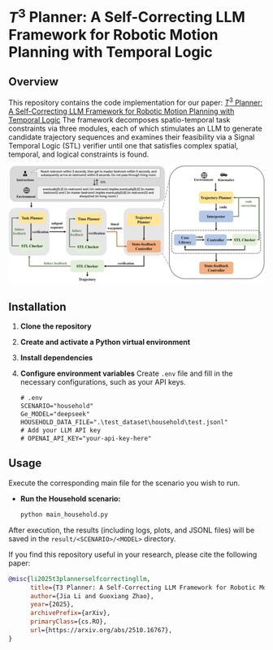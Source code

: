 # **$T^3$ Planner: A Self-Correcting LLM Framework for Robotic Motion Planning with Temporal Logic**

## Overview
This repository contains the code implementation for our paper: [ $T^3$ Planner: A Self-Correcting LLM Framework for Robotic Motion Planning with Temporal Logic](https://arxiv.org/pdf/2510.16767)
The framework decomposes spatio-temporal task constraints via three modules, each of which stimulates an LLM to generate candidate trajectory sequences and examines their feasibility via a Signal Temporal Logic (STL) verifier until one that satisfies complex spatial, temporal, and logical constraints is found.

![T3 Planner Framework](T3%20Planner%20Framework.png)

## Installation

1.  **Clone the repository**

2.  **Create and activate a Python virtual environment**

3.  **Install dependencies**

4.  **Configure environment variables**
    Create `.env` file and fill in the necessary configurations, such as your API keys.
    ```env
    # .env
    SCENARIO="household"
    Ge_MODEL="deepseek"
    HOUSEHOLD_DATA_FILE=".\test_dataset\household\test.jsonl"
    # Add your LLM API key
    # OPENAI_API_KEY="your-api-key-here"
    ```

## Usage

Execute the corresponding main file for the scenario you wish to run.

-   **Run the Household scenario:**
    ```bash
    python main_household.py
    ```


After execution, the results (including logs, plots, and JSONL files) will be saved in the `result/<SCENARIO>/<MODEL>` directory.


If you find this repository useful in your research, please cite the following paper:
```bibtex
@misc{li2025t3plannerselfcorrectingllm,
      title={T3 Planner: A Self-Correcting LLM Framework for Robotic Motion Planning with Temporal Logic}, 
      author={Jia Li and Guoxiang Zhao},
      year={2025},
      archivePrefix={arXiv},
      primaryClass={cs.RO},
      url={https://arxiv.org/abs/2510.16767}, 
}
```
